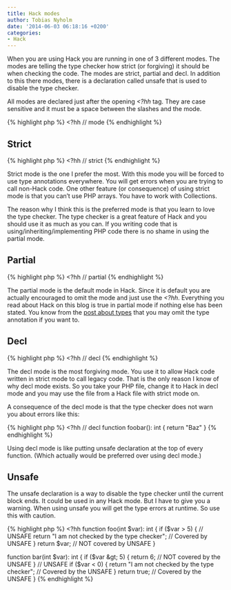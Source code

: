 ```yaml
---
title: Hack modes
author: Tobias Nyholm
date: '2014-06-03 06:18:16 +0200'
categories:
- Hack
---
```


When you are using Hack you are running in one of 3 different modes. The modes are telling the type checker how strict (or forgiving) it should be when checking the code. The modes are strict, partial and decl. In addition to this there modes, there is a declaration called unsafe that is used to disable the type checker.


All modes are declared just after the opening <em>&lt;?hh</em> tag. They are case sensitive and it must be a space between the slashes and the mode.


{% highlight php %}
&lt;?hh // mode
{% endhighlight %}

<h2>Strict</h2>

{% highlight php %}
&lt;?hh // strict
{% endhighlight %}


Strict mode is the one I prefer the most. With this mode you will be forced to use type annotations everywhere. You will get errors when you are trying to call non-Hack code. One other feature (or consequence) of using strict mode is that you can’t use PHP arrays. You have to work with Collections.


The reason why I think this is the preferred mode is that you learn to love the type checker. The type checker is a great feature of Hack and you should use it as much as you can. If you writing code that is using/inheriting/implementing PHP code there is no shame in using the partial mode.

<h2>Partial</h2>

{% highlight php %}
&lt;?hh // partial
{% endhighlight %}


The partial mode is the default mode in Hack. Since it is default you are actually encouraged to omit the mode and just use the <em>&lt;?hh</em>. Everything you read about Hack on this blog is true in partial mode if nothing else has been stated. You know from the <a href="http://developer.happyr.com/hack-types">post about types</a> that you may omit the type annotation if you want to.

<h2>Decl</h2>

{% highlight php %}
&lt;?hh // decl
{% endhighlight %}


The decl mode is the most forgiving mode. You use it to allow Hack code written in strict mode to call legacy code. That is the only reason I know of why decl mode exists. So you take your PHP file, change it to Hack in decl mode and you may use the file from a Hack file with strict mode on.


A consequence of the decl mode is that the type checker does not warn you about errors like this:


{% highlight php %}
&lt;?hh // decl
function foobar(): int {
  return &quot;Baz&quot;
}
{% endhighlight %}


Using decl mode is like putting unsafe declaration at the top of every function. (Which actually would be preferred over using decl mode.)

<h2>Unsafe</h2>

The unsafe declaration is a way to disable the type checker until the current block ends. It could be used in any Hack mode. But I have to give you a warning. When using unsafe you will get the type errors at runtime. So use this with caution.


{% highlight php %}
&lt;?hh
function foo(int $var): int {
  if ($var &gt; 5) {
    // UNSAFE
    return &quot;I am not checked by the type checker&quot;; // Covered by UNSAFE
  }
  return $var; // NOT covered by UNSAFE
}


function bar(int $var): int {
  if ($var &gt; 5) {
    return 6; // NOT covered by the UNSAFE
  }
  // UNSAFE
  if ($var &lt; 0) {
    return &quot;I am not checked by the type checker&quot;; // Covered by the UNSAFE
  }
  return true; // Covered by the UNSAFE
}
{% endhighlight %}

